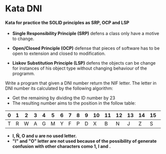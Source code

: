 # Kata DNI

#### **Kata for practice the SOLID principles as SRP, OCP and LSP**

- **Single Responsibility Principle (SRP)** defens a class only have a motive to change.

- **Open/Closed Principle (OCP)** defense that  pieces of software has to be open to extension and closed to modification.

- **Liskov Substitution Principle (LSP)** defens the objects can be change for instances of his object type without changing behaviour of the programm.

Write a program that given a DNI number return the NIF letter. The letter in DNI number its calculated by the following algorithm:

* Get the remaining by dividing the ID number by 23
* The resulting number aims to the position in the follow table:



| 0   | 1   | 2   | 3   | 4   | 5   | 6   | 7   | 8   | 9   | 10  | 11  | 12  | 13  | 14  | 15  | 16  | 17  | 18  | 19  | 20  | 21  |
| --- | --- | --- | --- | --- | --- | --- | --- | --- | --- | --- | --- | --- | --- | --- | --- | --- | --- | --- | --- | --- | --- |
| T   | R   | W   | A   | G   | M   | Y   | F   | P   | D   | X   | B   | N   | J   | Z   | S   | Q   | V   | H   | L   | C   | K   |




- **I, Ñ, O and u are no used letter.** 
- **"I" and "O" letter are not used because of the possibility of generate confusion with other characters como 1, l and .**
